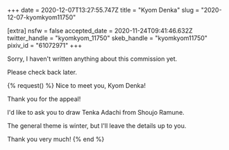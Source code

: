 +++
date = 2020-12-07T13:27:55.747Z
title = "Kyom Denka"
slug = "2020-12-07-kyomkyom11750"

[extra]
nsfw = false
accepted_date = 2020-11-24T09:41:46.632Z
twitter_handle = "kyomkyom_11750"
skeb_handle = "kyomkyom11750"
pixiv_id = "61072971"
+++

Sorry, I haven't written anything about this commission yet.

Please check back later.

{% request() %}
Nice to meet you, Kyom Denka!

Thank you for the appeal!

I'd like to ask you to draw Tenka Adachi from Shoujo Ramune.

The general theme is winter, but I'll leave the details up to you.

Thank you very much!
{% end %}
